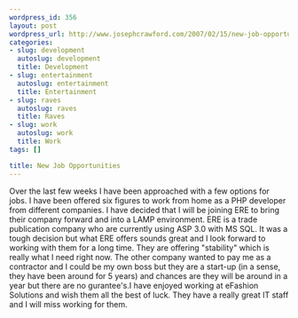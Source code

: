 ```yaml
--- 
wordpress_id: 356
layout: post
wordpress_url: http://www.josephcrawford.com/2007/02/15/new-job-opportunities/
categories: 
- slug: development
  autoslug: development
  title: Development
- slug: entertainment
  autoslug: entertainment
  title: Entertainment
- slug: raves
  autoslug: raves
  title: Raves
- slug: work
  autoslug: work
  title: Work
tags: []

title: New Job Opportunities
---
```

Over the last few weeks I have been approached with a few options for jobs.  I have been offered six figures to work from home as a PHP developer from different companies.  I have decided that I will be joining ERE to bring their company forward and into a LAMP environment.  ERE is a trade publication company who are currently using ASP 3.0 with MS SQL.  It was a tough decision but what ERE offers sounds great and I look forward to working with them for a long time.  They are offering "stability" which is really what I need right now.  The other company wanted to pay me as a contractor and I could be my own boss but they are a start-up (in a sense, they have been around for 5 years) and chances are they will be around in a year but there are no gurantee's.I have enjoyed working at eFashion Solutions and wish them all the best of luck.  They have a really great IT staff and I will miss working for them.
